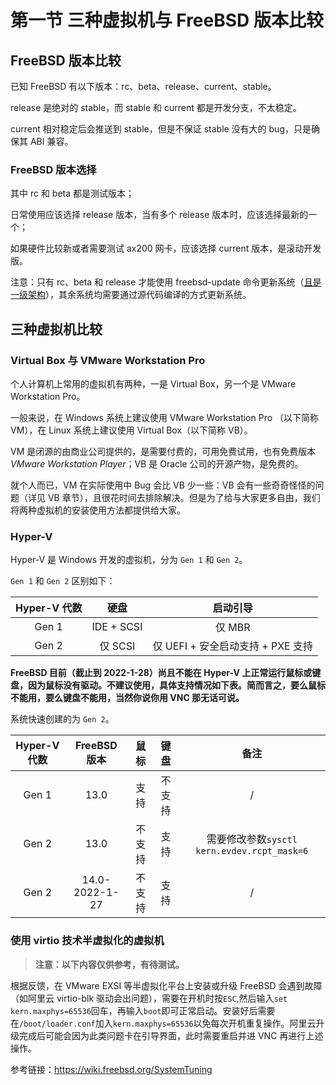 # 第一节 三种虚拟机与 FreeBSD 版本比较

## FreeBSD 版本比较

已知 FreeBSD 有以下版本：rc、beta、release、current、stable。

release 是绝对的 stable，而 stable 和 current 都是开发分支，不太稳定。

current 相对稳定后会推送到 stable，但是不保证 stable 没有大的 bug，只是确保其 ABI 兼容。

### FreeBSD 版本选择

其中 rc 和 beta 都是测试版本；

日常使用应该选择 release 版本，当有多个 release 版本时，应该选择最新的一个；

如果硬件比较新或者需要测试 ax200 网卡，应该选择 current 版本，是滚动开发版。

注意：只有 rc、beta 和 release 才能使用 freebsd-update 命令更新系统（[且是一级架构](https://www.freebsd.org/platforms/)），其余系统均需要通过源代码编译的方式更新系统。

## 三种虚拟机比较

### Virtual Box 与 VMware Workstation Pro

个人计算机上常用的虚拟机有两种，一是 Virtual Box，另一个是 VMware Workstation Pro。

一般来说，在 Windows 系统上建议使用 VMware Workstation Pro （以下简称 VM），在 Linux 系统上建议使用 Virtual Box（以下简称 VB）。

VM 是闭源的由商业公司提供的，是需要付费的，可用免费试用，也有免费版本 _VMware Workstation Player_；VB 是 Oracle 公司的开源产物，是免费的。

就个人而已，VM 在实际使用中 Bug 会比 VB 少一些：VB 会有一些奇奇怪怪的问题（详见 VB 章节），且很花时间去排除解决。但是为了给与大家更多自由，我们将两种虚拟机的安装使用方法都提供给大家。

### Hyper-V

Hyper-V 是 Windows 开发的虚拟机，分为 `Gen 1` 和 `Gen 2`。

`Gen 1` 和 `Gen 2` 区别如下：

|Hyper-V 代数|硬盘|启动引导|
|:---:|:---:|:---:|
|Gen 1|IDE + SCSI|仅 MBR|
|Gen 2|仅 SCSI|仅 UEFI + 安全启动支持 + PXE 支持|

**FreeBSD 目前（截止到 2022-1-28）尚且不能在 Hyper-V 上正常运行鼠标或键盘，因为鼠标没有驱动。不建议使用，具体支持情况如下表。简而言之，要么鼠标不能用，要么键盘不能用，当然你说你用 VNC 那无话可说。**

系统快速创建的为 `Gen 2`。

|Hyper-V 代数|FreeBSD 版本|鼠标|键盘|备注|
|:---:|:---:|:---:|:---:|:---:|
|Gen 1|13.0|支持|不支持|/|
|Gen 2|13.0|不支持|支持|需要修改参数`sysctl kern.evdev.rcpt_mask=6`|
|Gen 2|14.0-2022-1-27|不支持|支持|/|

### 使用 virtio 技术半虚拟化的虚拟机

> **注意：以下内容仅供参考，有待测试。**

根据反馈，在 VMware EXSI 等半虚拟化平台上安装或升级 FreeBSD 会遇到故障（如阿里云 virtio-blk 驱动会出问题），需要在开机时按`ESC`,然后输入`set kern.maxphys=65536`回车，再输入`boot`即可正常启动。安装好后需要在`/boot/loader.conf`加入`kern.maxphys=65536`以免每次开机重复操作。阿里云升级完成后可能会因为此类问题卡在引导界面，此时需要重启并进 VNC 再进行上述操作。 

参考链接：https://wiki.freebsd.org/SystemTuning
